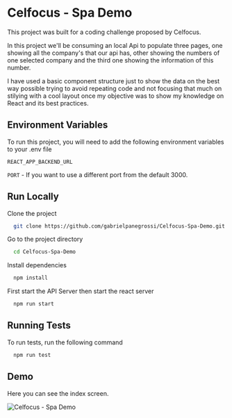 # Celfocus - Spa Demo

This project was built for a coding challenge proposed by Celfocus.

In this project we'll be consuming an local Api to populate three pages, one showing all the company's that our api has, other showing the numbers of one selected company and the third one showing the information of this number.

I have used a basic component structure just to show the data on the best way possible trying to avoid repeating code and not focusing that much on stilying with a cool layout once my objective was to show my knowledge on React and its best practices.

## Environment Variables

To run this project, you will need to add the following environment variables to your .env file

`REACT_APP_BACKEND_URL`

`PORT` - If you want to use a different port from the default 3000.

## Run Locally

Clone the project

```bash
  git clone https://github.com/gabrielpanegrossi/Celfocus-Spa-Demo.git
```

Go to the project directory

```bash
  cd Celfocus-Spa-Demo
```

Install dependencies

```bash
  npm install
```

First start the API Server then start the react server

```bash
  npm run start
```

## Running Tests

To run tests, run the following command

```bash
  npm run test
```

## Demo

Here you can see the index screen.

![Celfocus - Spa Demo](https://user-images.githubusercontent.com/17420066/172985885-431c8b91-1ab9-4521-b0f3-5f7d32f7e522.PNG)

